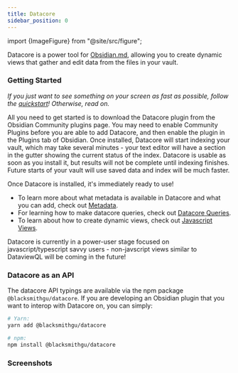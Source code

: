 ```yaml
---
title: Datacore
sidebar_position: 0
---
```

import {ImageFigure} from "@site/src/figure";

Datacore is a power tool for [Obsidian.md](https://obsidian.md), allowing you to create dynamic views that gather and edit data from the files in your vault.

### Getting Started

*If you just want to see something on your screen as fast as possible, follow the [quickstart](quickstart.md)! Otherwise, read on.*

All you need to get started is to download the Datacore plugin from the Obsidian Community plugins page. You may need to enable
Community Plugins before you are able to add Datacore, and then enable the plugin in the Plugins tab of Obsidian. Once installed, Datacore
will start indexing your vault, which may take several minutes - your text editor will have a section in the
gutter showing the current status of the index. Datacore is usable as soon as you install it, but results will not be complete
until indexing finishes. Future starts of your vault will use saved data and index will be much faster.

Once Datacore is installed, it's immediately ready to use!

- To learn more about what metadata is available in Datacore and what you can add, check out [Metadata](data/index.md).
- For learning how to make datacore queries, check out [Datacore Queries](data/query.md).
- To learn about how to create dynamic views, check out [Javascript Views](code-views/index.md).

Datacore is currently in a power-user stage focused on javascript/typescript savvy users - non-javscript views similar to DataviewQL
will be coming in the future!

### Datacore as an API

The datacore API typings are available via the npm package `@blacksmithgu/datacore`. If you are developing an Obsidian
plugin that you want to interop with Datacore on, you can simply:

```bash
# Yarn:
yarn add @blacksmithgu/datacore

# npm:
npm install @blacksmithgu/datacore
```

### Screenshots

<ImageFigure
    src="img/screenshots/game-list-example-blacksmithgu.png"
    caption="@blacksmithgu's view for sorting games he has played - these all come with his recommendation."/>